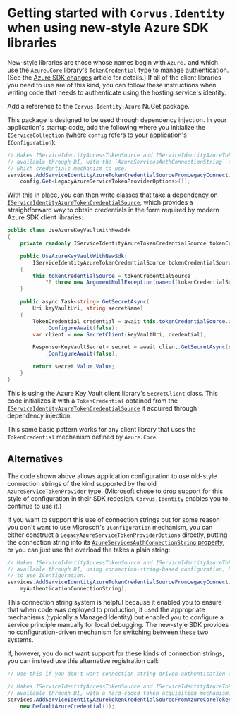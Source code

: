 # Getting started with `Corvus.Identity` when using new-style Azure SDK libraries

New-style libraries are those whose names begin with `Azure.` and which use the `Azure.Core` library's `TokenCredential` type to manage authentication. (See the [Azure SDK changes](old-vs-new-azure-sdk.md) article for details.) If all of the client libraries you need to use are of this kind, you can follow these instructions when writing code that needs to authenticate using the hosting service's identity.

Add a reference to the `Corvus.Identity.Azure` NuGet package.

This package is designed to be used through dependency injection. In your application's startup code, add the following where you initialize the `IServiceCollection` (where `config` refers to your application's `IConfiguration`):

```cs
// Makes IServiceIdentityAccessTokenSource and IServiceIdentityAzureTokenCredentialSource
// available through DI, with the `AzureServicesAuthConnectionString` configuration choosing
// which credentials mechanism to use.
services.AddServiceIdentityAzureTokenCredentialSourceFromLegacyConnectionString(
    config.Get<LegacyAzureServiceTokenProviderOptions>());
```

With this in place, you can then write classes that take a dependency on [`IServiceIdentityAzureTokenCredentialSource`](xref:Corvus.Identity.ClientAuthentication.Azure.IServiceIdentityAzureTokenCredentialSource), which provides a straightforward way to obtain credentials in the form required by modern Azure SDK client libraries:

```cs
public class UseAzureKeyVaultWithNewSdk
{
    private readonly IServiceIdentityAzureTokenCredentialSource tokenCredentialSource;

    public UseAzureKeyVaultWithNewSdk(
        IServiceIdentityAzureTokenCredentialSource tokenCredentialSource)
    {
        this.tokenCredentialSource = tokenCredentialSource
            ?? throw new ArgumentNullException(nameof(tokenCredentialSource));
    }

    public async Task<string> GetSecretAsync(
        Uri keyVaultUri, string secretName)
    {
        TokenCredential credential = await this.tokenCredentialSource.GetAccessTokenAsync()
            .ConfigureAwait(false);
        var client = new SecretClient(keyVaultUri, credential);

        Response<KeyVaultSecret> secret = await client.GetSecretAsync(secretName)
            .ConfigureAwait(false);

        return secret.Value.Value;
    }
}
```

This is using the Azure Key Vault client library's `SecretClient` class. This code initializes it with a `TokenCredential` obtained from the [`IServiceIdentityAzureTokenCredentialSource`](xref:Corvus.Identity.ClientAuthentication.Azure.IServiceIdentityAzureTokenCredentialSource) it acquired through dependency injection.

This same basic pattern works for any client library that uses the `TokenCredential` mechanism defined by `Azure.Core`.

## Alternatives

The code shown above allows application configuration to use old-style connection strings of the kind supported by the old `AzureServiceTokenProvider` type. (Microsoft chose to drop support for this style of configuration in their SDK redesign. `Corvus.Identity` enables you to continue to use it.)

If you want to support this use of connection strings but for some reason you don't want to use Microsoft's `IConfiguration` mechanism, you can either construct a `LegacyAzureServiceTokenProviderOptions` directly, putting the connection string into its [`AzureServicesAuthConnectionString` property](xref:Corvus.Identity.ClientAuthentication.Azure.LegacyAzureServiceTokenProviderOptions.AzureServicesAuthConnectionString), or you can just use the overload the takes a plain string:

```cs
// Makes IServiceIdentityAccessTokenSource and IServiceIdentityAzureTokenCredentialSource
// available through DI, using connection-string-based configuration, but without having
// to use IConfiguration.
services.AddServiceIdentityAzureTokenCredentialSourceFromLegacyConnectionString(
    myAuthenticationConnectionString);
```

This connection string system is helpful because it enabled you to ensure that when code was deployed to production, it used the appropriate mechanisms (typically a Managed Identity) but enabled you to configure a service principle manually for local debugging. The new-style SDK provides no configuration-driven mechanism for switching between these two systems.

If, however, you do not want support for these kinds of connection strings, you can instead use this alternative registration call:

```cs
// Use this if you don't want connection-string-driven authentication configuration.

// Makes IServiceIdentityAccessTokenSource and IServiceIdentityAzureTokenCredentialSource
// available through DI, with a hard-coded token acquisition mechanism.
services.AddServiceIdentityAzureTokenCredentialSourceFromAzureCoreTokenCredential(
    new DefaultAzureCredential());
```
